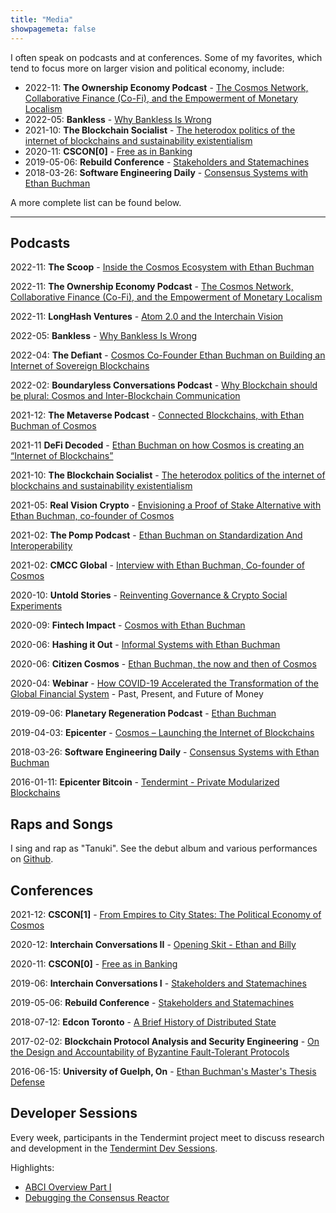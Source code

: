 ```yaml
---
title: "Media"
showpagemeta: false
---
```


I often speak on podcasts and at conferences. 
Some of my favorites, which tend to focus more on larger vision and
political economy, include:

- 2022-11: **The Ownership Economy Podcast** - [The Cosmos Network, Collaborative
Finance (Co-Fi), and the Empowerment of Monetary Localism](https://anchor.fm/theownershipeconomy/episodes/Episode-041---The-Cosmos-Network--Collaborative-Finance-Co-Fi--and-the-Empowerment-of-Monetary-Localism-with-Cosmos-Co-Founder-Ethan-Buchman-e1qvgrh/a-a8svs96)
- 2022-05: **Bankless** - [Why Bankless Is Wrong](https://www.youtube.com/watch?v=Vbomgw-PGRE)
- 2021-10: **The Blockchain Socialist** - [The heterodox politics of the internet
of blockchains and sustainability
existentialism](https://theblockchainsocialist.com/the-heterodox-politics-of-the-internet-of-blockchains-and-sustainability-existentialism/)
- 2020-11: **CSCON[0]** - [Free as in Banking](https://www.youtube.com/watch?v=PySo0gUEx8A&t=2040s)
- 2019-05-06: **Rebuild Conference** - [Stakeholders and Statemachines](https://www.youtube.com/watch?v=Luh7m7YHRts)
- 2018-03-26: **Software Engineering Daily** - [Consensus Systems with Ethan Buchman](https://softwareengineeringdaily.com/2018/03/26/consensus-systems-with-ethan-buchman/)

A more complete list can be found below. 

---

## Podcasts

2022-11: **The Scoop** - [Inside the Cosmos Ecosystem with Ethan
Buchman](https://www.youtube.com/watch?v=QMciYZ66MSQ)

2022-11: **The Ownership Economy Podcast** - [The Cosmos Network, Collaborative
Finance (Co-Fi), and the Empowerment of Monetary Localism](https://anchor.fm/theownershipeconomy/episodes/Episode-041---The-Cosmos-Network--Collaborative-Finance-Co-Fi--and-the-Empowerment-of-Monetary-Localism-with-Cosmos-Co-Founder-Ethan-Buchman-e1qvgrh/a-a8svs96)

2022-11: **LongHash Ventures** - [Atom 2.0 and the Interchain
Vision](https://www.youtube.com/watch?v=7NObThRw1-0)

2022-05: **Bankless** - [Why Bankless Is Wrong](https://www.youtube.com/watch?v=Vbomgw-PGRE)

2022-04: **The Defiant** - [Cosmos Co-Founder Ethan Buchman on Building an
Internet of Sovereign
Blockchains](https://anchor.fm/thedefiant/episodes/Cosmos-Co-Founder-Ethan-Buchman-on-Building-an-Internet-of-Sovereign-Blockchains-e1gnd2e)

2022-02: **Boundaryless Conversations Podcast** - [Why Blockchain should be
plural: Cosmos and Inter-Blockchain Communication](https://www.boundaryless.io/podcast/ethan-buchman/)

2021-12: **The Metaverse Podcast** - [Connected Blockchains, with Ethan Buchman of
Cosmos](https://outlierventures.podbean.com/e/connected-blockchains-with-ethan-buchman-of-cosmos/)

2021-11 **DeFi Decoded** - [Ethan Buchman on how Cosmos is creating an “Internet
of Blockchains”](https://www.ninepoint.com/alt-thinking/audio/defi-decoded-ethan-buchman-on-how-cosmos-is-creating-an-internet-of-blockchains-and-his-vision-for-regenerative-finance-refi/)

2021-10: **The Blockchain Socialist** - [The heterodox politics of the internet
of blockchains and sustainability
existentialism](https://theblockchainsocialist.com/the-heterodox-politics-of-the-internet-of-blockchains-and-sustainability-existentialism/)

2021-05: **Real Vision Crypto** - [Envisioning a Proof of Stake Alternative with
Ethan Buchman, co-founder of
Cosmos](https://www.youtube.com/watch?v=HL_QR5SPEqY)

2021-02: **The Pomp Podcast** - [Ethan Buchman on Standardization And Interoperability](https://podcasts.apple.com/us/podcast/506-ethan-buchman-on-standardization-interoperability/id1434060078?i=1000511717899)

2021-02: **CMCC Global** - [Interview with Ethan Buchman, Co-founder of
Cosmos](https://www.youtube.com/watch?v=KuVHBg7emNY)

2020-10: **Untold Stories** - [Reinventing Governance & Crypto Social Experiments](https://www.youtube.com/watch?v=CQbOauMMcf8)

2020-09: **Fintech Impact** - [Cosmos with Ethan Buchman](https://www.listennotes.com/podcasts/fintech-impact/cosmos-with-ethan-buchman-e138-gzLI2K4CfHX/)

2020-06: **Hashing it Out** - [Informal Systems with Ethan
Buchman](http://thebitcoinpodcast.com/hashing-it-out-87/)

2020-06: **Citizen Cosmos** - [Ethan Buchman, the now and then of
Cosmos](https://anchor.fm/citizencosmos/episodes/Ethan-Buchman--the-now-and-then-of-Cosmos-eff5vm)

2020-04: **Webinar** - [How COVID-19 Accelerated the Transformation of the
Global Financial System](https://youtu.be/1dAZh6-hFjw?t=2498) - Past, Present,
and Future of Money

2019-09-06: **Planetary Regeneration Podcast** - [Ethan Buchman](https://podtail.com/en/podcast/planetary-regeneration-podcast/planetary-regeneration-podcast-episode-1-ethan-buc)

2019-04-03: **Epicenter** - [Cosmos – Launching the Internet of Blockchains
](https://epicenter.tv/episode/281)

2018-03-26: **Software Engineering Daily** - [Consensus Systems with Ethan Buchman](https://softwareengineeringdaily.com/2018/03/26/consensus-systems-with-ethan-buchman/)

2016-01-11: **Epicenter Bitcoin** - [Tendermint - Private Modularized
Blockchains](https://www.youtube.com/watch?v=EfFVh1DIKds)

## Raps and Songs

I sing and rap as "Tanuki". See the debut album and various performances on 
[Github](https://github.com/ebuchman/tanuki).

## Conferences

2021-12: **CSCON[1]** - [From Empires to City States: The Political Economy of Cosmos](https://www.youtube.com/watch?v=80wQ-lT92nw)

2020-12: **Interchain Conversations II** - [Opening Skit - Ethan and
Billy](https://www.crowdcast.io/e/interchain-conversations-II/2)

2020-11: **CSCON[0]** - [Free as in
Banking](https://www.youtube.com/watch?v=PySo0gUEx8A&t=2040s)

2019-06: **Interchain Conversations I** -
[Stakeholders and Statemachines](https://www.youtube.com/watch?v=9tXIxtlpN6Y&t=4s)

2019-05-06: **Rebuild Conference** - [Stakeholders and
Statemachines](https://www.youtube.com/watch?v=Luh7m7YHRts)

2018-07-12: **Edcon Toronto** - [A Brief History of Distributed State ](https://www.youtube.com/watch?v=e9C1Y89Txdw)

2017-02-02: **Blockchain Protocol Analysis and Security Engineering** -
[On the Design and Accountability of Byzantine Fault-Tolerant Protocols ](https://www.youtube.com/watch?v=MJ8NxwmBFhU)

2016-06-15: **University of Guelph, On** - [Ethan Buchman's Master's Thesis
Defense](https://www.youtube.com/watch?v=xtA-hl259o0)

## Developer Sessions

Every week, participants in the Tendermint project meet to discuss research and
development in the [Tendermint Dev
Sessions](https://www.youtube.com/playlist?list=PLdQIb0qr3pnBbG5ZG-0gr3zM86_s8Rpqv).

Highlights:

- [ABCI Overview Part
  I](https://www.youtube.com/watch?v=I3OnA8yCHl4&list=PLdQIb0qr3pnBbG5ZG-0gr3zM86_s8Rpqv&index=6)
- [Debugging the Consensus
  Reactor](https://www.youtube.com/watch?v=hDYKYk4g5Bk)

